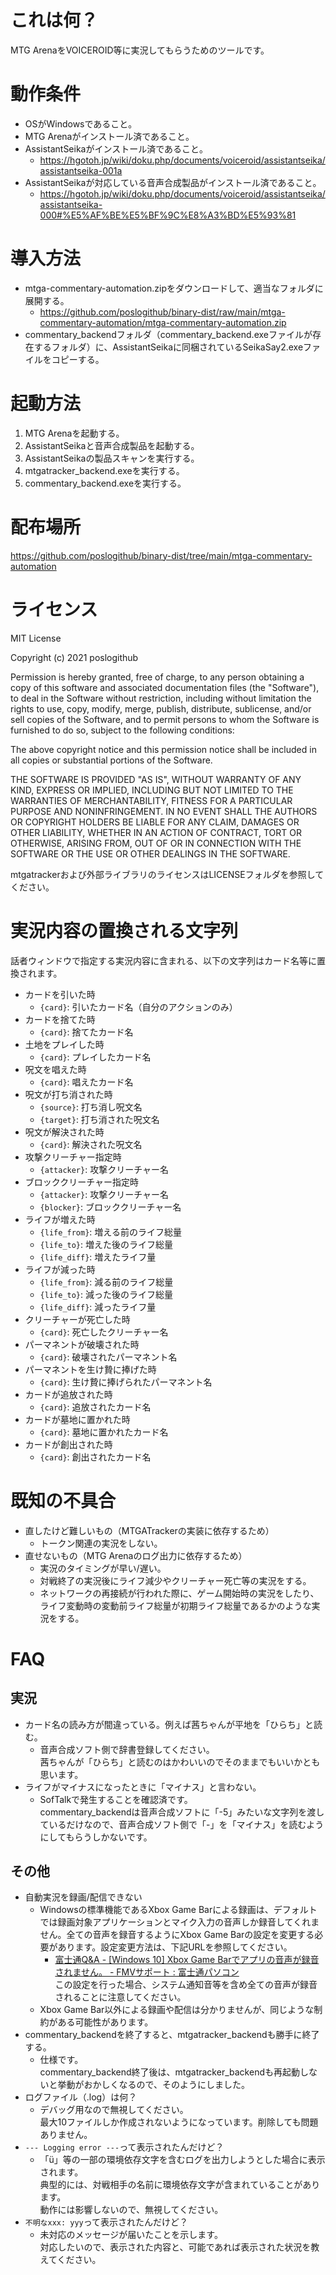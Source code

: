 # これは何？

MTG ArenaをVOICEROID等に実況してもらうためのツールです。

# 動作条件

* OSがWindowsであること。
* MTG Arenaがインストール済であること。
* AssistantSeikaがインストール済であること。
  * https://hgotoh.jp/wiki/doku.php/documents/voiceroid/assistantseika/assistantseika-001a
* AssistantSeikaが対応している音声合成製品がインストール済であること。
  * https://hgotoh.jp/wiki/doku.php/documents/voiceroid/assistantseika/assistantseika-000#%E5%AF%BE%E5%BF%9C%E8%A3%BD%E5%93%81

# 導入方法

* mtga-commentary-automation.zipをダウンロードして、適当なフォルダに展開する。
  * https://github.com/poslogithub/binary-dist/raw/main/mtga-commentary-automation/mtga-commentary-automation.zip
* commentary_backendフォルダ（commentary_backend.exeファイルが存在するフォルダ）に、AssistantSeikaに同梱されているSeikaSay2.exeファイルをコピーする。

# 起動方法

1. MTG Arenaを起動する。
2. AssistantSeikaと音声合成製品を起動する。
3. AssistantSeikaの製品スキャンを実行する。
4. mtgatracker_backend.exeを実行する。
5. commentary_backend.exeを実行する。

# 配布場所

https://github.com/poslogithub/binary-dist/tree/main/mtga-commentary-automation

# ライセンス

MIT License

Copyright (c) 2021 poslogithub

Permission is hereby granted, free of charge, to any person obtaining a copy
of this software and associated documentation files (the "Software"), to deal
in the Software without restriction, including without limitation the rights
to use, copy, modify, merge, publish, distribute, sublicense, and/or sell
copies of the Software, and to permit persons to whom the Software is
furnished to do so, subject to the following conditions:

The above copyright notice and this permission notice shall be included in all
copies or substantial portions of the Software.

THE SOFTWARE IS PROVIDED "AS IS", WITHOUT WARRANTY OF ANY KIND, EXPRESS OR
IMPLIED, INCLUDING BUT NOT LIMITED TO THE WARRANTIES OF MERCHANTABILITY,
FITNESS FOR A PARTICULAR PURPOSE AND NONINFRINGEMENT. IN NO EVENT SHALL THE
AUTHORS OR COPYRIGHT HOLDERS BE LIABLE FOR ANY CLAIM, DAMAGES OR OTHER
LIABILITY, WHETHER IN AN ACTION OF CONTRACT, TORT OR OTHERWISE, ARISING FROM,
OUT OF OR IN CONNECTION WITH THE SOFTWARE OR THE USE OR OTHER DEALINGS IN THE
SOFTWARE.

mtgatrackerおよび外部ライブラリのライセンスはLICENSEフォルダを参照してください。

# 実況内容の置換される文字列

話者ウィンドウで指定する実況内容に含まれる、以下の文字列はカード名等に置換されます。

* カードを引いた時
  * `{card}`: 引いたカード名（自分のアクションのみ）
* カードを捨てた時
  * `{card}`: 捨てたカード名
* 土地をプレイした時
  * `{card}`: プレイしたカード名
* 呪文を唱えた時
  * `{card}`: 唱えたカード名
* 呪文が打ち消された時
  * `{source}`: 打ち消し呪文名
  * `{target}`: 打ち消された呪文名
* 呪文が解決された時
  * `{card}`: 解決された呪文名
* 攻撃クリーチャー指定時
  * `{attacker}`: 攻撃クリーチャー名
* ブロッククリーチャー指定時
  * `{attacker}`: 攻撃クリーチャー名
  * `{blocker}`: ブロッククリーチャー名
* ライフが増えた時
  * `{life_from}`: 増える前のライフ総量
  * `{life_to}`: 増えた後のライフ総量
  * `{life_diff}`: 増えたライフ量
* ライフが減った時
  * `{life_from}`: 減る前のライフ総量
  * `{life_to}`: 減った後のライフ総量
  * `{life_diff}`: 減ったライフ量
* クリーチャーが死亡した時
  * `{card}`: 死亡したクリーチャー名
* パーマネントが破壊された時
  * `{card}`: 破壊されたパーマネント名
* パーマネントを生け贄に捧げた時
  * `{card}`: 生け贄に捧げられたパーマネント名
* カードが追放された時
  * `{card}`: 追放されたカード名
* カードが墓地に置かれた時
  * `{card}`: 墓地に置かれたカード名
* カードが創出された時
  * `{card}`: 創出されたカード名

# 既知の不具合

* 直したけど難しいもの（MTGATrackerの実装に依存するため）
  * トークン関連の実況をしない。
* 直せないもの（MTG Arenaのログ出力に依存するため）
  * 実況のタイミングが早い/遅い。
  * 対戦終了の実況後にライフ減少やクリーチャー死亡等の実況をする。
  * ネットワークの再接続が行われた際に、ゲーム開始時の実況をしたり、ライフ変動時の変動前ライフ総量が初期ライフ総量であるかのような実況をする。

# FAQ

## 実況

* カード名の読み方が間違っている。例えば茜ちゃんが平地を「ひらち」と読む。
  * 音声合成ソフト側で辞書登録してください。<br />茜ちゃんが「ひらち」と読むのはかわいいのでそのままでもいいかとも思います。<br />
* ライフがマイナスになったときに「マイナス」と言わない。
  * SofTalkで発生することを確認済です。<br />commentary_backendは音声合成ソフトに「-5」みたいな文字列を渡しているだけなので、音声合成ソフト側で「-」を「マイナス」を読むようにしてもらうしかないです。

## その他

* 自動実況を録画/配信できない
  * Windowsの標準機能であるXbox Game Barによる録画は、デフォルトでは録画対象アプリケーションとマイク入力の音声しか録音してくれません。全ての音声を録音するようにXbox Game Barの設定を変更する必要があります。設定変更方法は、下記URLを参照してください。
    * [富士通Q&A - [Windows 10] Xbox Game Barでアプリの音声が録音されません。 - FMVサポート : 富士通パソコン](https://www.fmworld.net/cs/azbyclub/qanavi/jsp/qacontents.jsp?PID=4811-2677)<br />この設定を行った場合、システム通知音等を含め全ての音声が録音されることに注意してください。
  * Xbox Game Bar以外による録画や配信は分かりませんが、同じような制約がある可能性があります。
* commentary_backendを終了すると、mtgatracker_backendも勝手に終了する。
  * 仕様です。<br />commentary_backend終了後は、mtgatracker_backendも再起動しないと挙動がおかしくなるので、そのようにしました。
* ログファイル（.log）は何？
  * デバッグ用なので無視してください。<br />最大10ファイルしか作成されないようになっています。削除しても問題ありません。<br />
* `--- Logging error ---`って表示されたんだけど？
  * 「ü」等の一部の環境依存文字を含むログを出力しようとした場合に表示されます。<br />典型的には、対戦相手の名前に環境依存文字が含まれていることがあります。<br />動作には影響しないので、無視してください。<br />
* `不明なxxx: yyy`って表示されたんだけど？
  * 未対応のメッセージが届いたことを示します。<br />対応したいので、表示された内容と、可能であれば表示された状況を教えてください。

